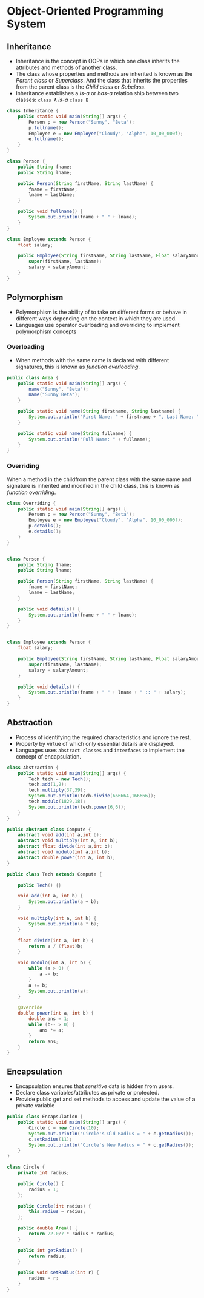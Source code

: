 # Object-Oriented Programming System


## Inheritance

- Inheritance is the concept in OOPs in which one class inherits the attributes and methods of another class.
- The class whose properties and methods are inherited is known as the *Parent class* or *Superclass*. And the class that inherits the properties from the parent class is the *Child class* or *Subclass*.
- Inheritance establishes a *is-a*  or *has-a* relation ship between two classes: `class A` *is-a* `class B`

```java
class Inheritance {
	public static void main(String[] args) {
		Person p = new Person("Sunny", "Beta");
		p.fullname();
		Employee e = new Employee("Cloudy", "Alpha", 10_00_000f);
		e.fullname();
	}
}

class Person {
	public String fname;
	public String lname;

	public Person(String firstName, String lastName) {
		fname = firstName;
		lname = lastName;
	}

	public void fullname() {
		System.out.println(fname + " " + lname);
	}
}

class Employee extends Person {
	float salary;

	public Employee(String firstName, String lastName, Float salaryAmount) {
		super(firstName, lastName);
		salary = salaryAmount;
	}
}
```

## Polymorphism

- Polymorphism is the ability of to take on different forms or behave in different ways depending on the context in which they are used.
- Languages use operator overloading and overriding to implement polymorphism concepts


### Overloading

- When methods with the same name is declared with different signatures, this is known as *function overloading*.

``` java
public class Area {
    public static void main(String[] args) {
        name("Sunny", "Beta");
        name("Sunny Beta");
    }

    public static void name(String firstname, String lastname) {
        System.out.println("First Name: " + firstname + ", Last Name: " + lastname);
    }

    public static void name(String fullname) {
        System.out.println("Full Name: " + fullname);
    }
}
```

### Overriding

When a method in the childfrom the parent class with the same name and signature is inherited and modified in the child class, this is known as *function overriding*.

```java
class Overriding {
	public static void main(String[] args) {
		Person p = new Person("Sunny", "Beta");
		Employee e = new Employee("Cloudy", "Alpha", 10_00_000f);
		p.details();
		e.details();
	}
}


class Person {
	public String fname;
	public String lname;

	public Person(String firstName, String lastName) {
		fname = firstName;
		lname = lastName;
	}

	public void details() {
		System.out.println(fname + " " + lname);
	}
}


class Employee extends Person {
	float salary;

	public Employee(String firstName, String lastName, Float salaryAmount) {
		super(firstName, lastName);
		salary = salaryAmount;
	}

	public void details() {
		System.out.println(fname + " " + lname + " :: " + salary);
	}
}
```

## Abstraction

- Process of identifying the required characteristics and ignore the rest.
- Property by virtue of which only essential details are displayed.
- Languages uses `abstract classes` and `interfaces` to implement the concept of encapsulation.


```java
class Abstraction {
	public static void main(String[] args) {
		Tech tech = new Tech();
		tech.add(1,2);
		tech.multiply(37,39);
		System.out.println(tech.divide(666664,166666));
		tech.modulo(1829,18);
		System.out.println(tech.power(6,6));
	}
}

public abstract class Compute {
	abstract void add(int a,int b);
	abstract void multiply(int a, int b);
	abstract float divide(int a,int b);
	abstract void modulo(int a,int b);
	abstract double power(int a, int b);
}

public class Tech extends Compute {

	public Tech() {}

	void add(int a, int b) {
		System.out.println(a + b);
	}

	void multiply(int a, int b) {
		System.out.println(a * b);
	}

	float divide(int a, int b) {
		return a / (float)b;
	}

	void modulo(int a, int b) {
		while (a > 0) {
			a -= b;
		}
		a += b;
		System.out.println(a);
	}

	@Override
	double power(int a, int b) {
		double ans = 1;
		while (b-- > 0) {
			ans *= a;
		}
		return ans;
	}
}
```


## Encapsulation

- Encapsulation ensures that *sensitive* data is hidden from users.
- Declare class variables/attributes as private or protected.
- Provide public get and set methods to access and update the value of a private variable


```java
public class Encapsulation {
	public static void main(String[] args) {
		Circle c = new Circle(10);
		System.out.println("Circle's Old Radius = " + c.getRadius());
		c.setRadius(11);
		System.out.println("Circle's New Radius = " + c.getRadius());
	}
}

class Circle {
	private int radius;

	public Circle() {
		radius = 1;
	};

	public Circle(int radius) {
		this.radius = radius;
	};

	public double Area() {
		return 22.0/7 * radius * radius;
	}

	public int getRadius() {
		return radius;
	}

	public void setRadius(int r) {
		radius = r;
	}
}
```
